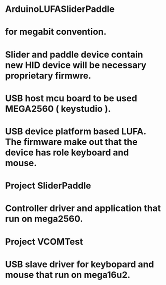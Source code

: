# ArduinoLUFASliderPaddle

# for megabit convention.
# Slider and paddle device contain new HID device will be necessary proprietary firmwre.
# USB host mcu board to be used MEGA2560 ( keystudio ).
# USB device platform based LUFA. The firmware make out that the device has role keyboard and mouse.

# Project SliderPaddle
# Controller driver and application that run on mega2560.
#
# Project VCOMTest
# USB slave driver for keybopard and mouse that run on mega16u2.

